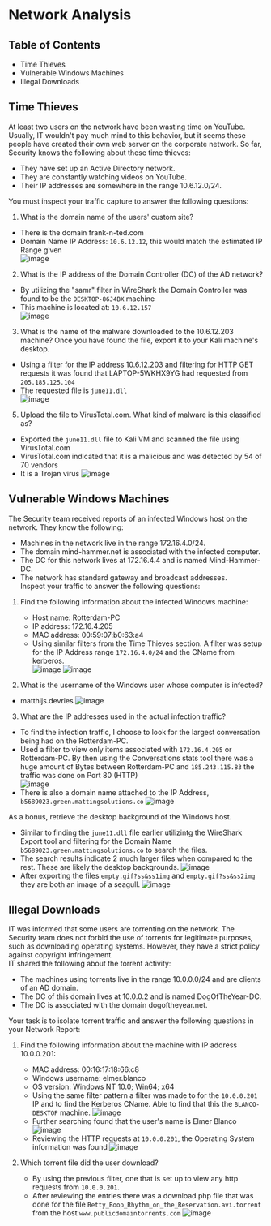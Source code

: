 # Network Analysis

## Table of Contents
- Time Thieves
- Vulnerable Windows Machines
- Illegal Downloads

## Time Thieves
At least two users on the network have been wasting time on YouTube. Usually, IT wouldn't pay much mind to this behavior, but it seems these people have created their own web server on the corporate network. So far, Security knows the following about these time thieves:  
- They have set up an Active Directory network.  
- They are constantly watching videos on YouTube.  
- Their IP addresses are somewhere in the range 10.6.12.0/24.  
  
You must inspect your traffic capture to answer the following questions:
1. What is the domain name of the users' custom site?
  - There is the domain frank-n-ted.com
  - Domain Name IP Address: `10.6.12.12`, this would match the estimated IP Range given  
![image](https://user-images.githubusercontent.com/96210254/180910704-710b98ee-0b9e-4555-9163-42280e95e991.png)
 
2. What is the IP address of the Domain Controller (DC) of the AD network?
  - By utilizing the "samr" filter in WireShark the Domain Controller was found to be the `DESKTOP-86J4BX` machine
  - This machine is located at: `10.6.12.157`  
  ![image](https://user-images.githubusercontent.com/96210254/180912199-02f75108-e9db-4c20-afd8-dfd7b85f964b.png)
 
3. What is the name of the malware downloaded to the 10.6.12.203 machine? Once you have found the file, export it to your Kali machine's desktop.  
  - Using a filter for the IP address 10.6.12.203 and filtering for HTTP GET requests it was found that LAPTOP-5WKHX9YG had requested from `205.185.125.104`
  - The requested file is `june11.dll`  
  ![image](https://user-images.githubusercontent.com/96210254/180912911-44719a9b-e642-4d7d-9376-e0f33d4bcf05.png)

5. Upload the file to VirusTotal.com. What kind of malware is this classified as?  
  - Exported the `june11.dll` file to Kali VM and scanned the file using VirusTotal.com
  - VirusTotal.com indicated that it is a malicious and was detected by 54 of 70 vendors
  - It is a Trojan virus
  ![image](https://user-images.githubusercontent.com/96210254/180915492-e41c215d-126b-490c-80bb-24ec915baa88.png)
 
## Vulnerable Windows Machines
The Security team received reports of an infected Windows host on the network. They know the following:  
- Machines in the network live in the range 172.16.4.0/24.
- The domain mind-hammer.net is associated with the infected computer.
- The DC for this network lives at 172.16.4.4 and is named Mind-Hammer-DC.
- The network has standard gateway and broadcast addresses.  
Inspect your traffic to answer the following questions:
1. Find the following information about the infected Windows machine:
    - Host name: Rotterdam-PC
    - IP address: 172.16.4.205
    - MAC address: 00:59:07:b0:63:a4
    - Using similar filters from the Time Thieves section. A filter was setup for the IP Address range `172.16.4.0/24` and the CName from kerberos.  
    ![image](https://user-images.githubusercontent.com/96210254/180916248-c3ea059b-2e21-4212-9c55-bcbf475f0a43.png)
    ![image](https://user-images.githubusercontent.com/96210254/180916569-65af3ff0-5eb4-4399-aa81-6077efc68ac5.png)

2. What is the username of the Windows user whose computer is infected?
  - matthijs.devries
  ![image](https://user-images.githubusercontent.com/96210254/180917226-a4e96f03-250e-48fb-b185-88a92c1af9bd.png)
 
3. What are the IP addresses used in the actual infection traffic?
  - To find the infection traffic, I choose to look for the largest conversation being had on the Rotterdam-PC.
  - Used a filter to view only items associated with `172.16.4.205` or Rotterdam-PC. By then using the Conversations stats tool there was a huge amount of Bytes between Rotterdam-PC and `185.243.115.83` the traffic was done on Port 80 (HTTP)  
  ![image](https://user-images.githubusercontent.com/96210254/180917962-9f63de77-954c-4b23-a352-b57b940d8d95.png)  
  - There is also a domain name attached to the IP Address, `b5689023.green.mattingsolutions.co`
  ![image](https://user-images.githubusercontent.com/96210254/180918064-c6f37a9e-82f5-4b2a-8689-afd8aa773aef.png)  
 
As a bonus, retrieve the desktop background of the Windows host.
  - Similar to finding the `june11.dll` file earlier utilizintg the WireShark Export tool and filtering for the Domain Name `b5689023.green.mattingsolutions.co` to search the files.
  - The search results indicate 2 much larger files when compared to the rest. These are likely the desktop backgrounds.
  ![image](https://user-images.githubusercontent.com/96210254/180918697-bced09cb-4c2d-4e2e-9b03-0f8f9df69e13.png)  
  - After exporting the files `empty.gif?ss&ss1img` and `empty.gif?ss&ss2img` they are both an image of a seagull.
  ![image](https://user-images.githubusercontent.com/96210254/180918612-3e14ee24-229c-4623-81d9-fbf4f770eeed.png)

## Illegal Downloads
IT was informed that some users are torrenting on the network. The Security team does not forbid the use of torrents for legitimate purposes, such as downloading operating systems. However, they have a strict policy against copyright infringement.  
IT shared the following about the torrent activity:

- The machines using torrents live in the range 10.0.0.0/24 and are clients of an AD domain.
- The DC of this domain lives at 10.0.0.2 and is named DogOfTheYear-DC.
- The DC is associated with the domain dogoftheyear.net.

Your task is to isolate torrent traffic and answer the following questions in your Network Report:

1. Find the following information about the machine with IP address 10.0.0.201:
    - MAC address: 00:16:17:18:66:c8
    - Windows username: elmer.blanco
    - OS version: Windows NT 10.0; Win64; x64
    - Using the same filter pattern a filter was made to for the `10.0.0.201` IP and to find the Kerberos CName. Able to find that this the `BLANCO-DESKTOP` machine.
    ![image](https://user-images.githubusercontent.com/96210254/180919770-c31f9c3a-2d9b-4230-9115-7fb98b228c89.png)  
    - Further searching found that the user's name is Elmer Blanco
    ![image](https://user-images.githubusercontent.com/96210254/180920630-97d9d7cc-b47f-4d01-bebd-b49d6e14d065.png)  
    - Reviewing the HTTP requests at `10.0.0.201`, the Operating System information was found
    ![image](https://user-images.githubusercontent.com/96210254/180920716-b6dc0f3e-4bad-4623-a2a3-76cdbc7b48cf.png)  

2. Which torrent file did the user download?
    - By using the previous filter, one that is set up to view any http requests from `10.0.0.201`.
    - After reviewing the entries there was a download.php file that was done for the file `Betty_Boop_Rhythm_on_the_Reservation.avi.torrent` from the host `www.publicdomaintorrents.com`
    ![image](https://user-images.githubusercontent.com/96210254/180921463-862ebce6-0dc7-4063-a524-76df521ed593.png)
